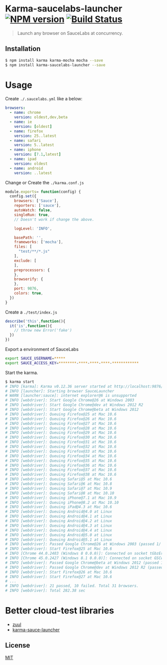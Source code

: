 # Karma-saucelabs-launcher [![NPM version][npm-image]][npm] [![Build Status][travis-image]][travis]

> Launch any browser on SauceLabs at concurrency.

## Installation
```bash
$ npm install karma karma-mocha mocha --save
$ npm install karma-saucelabs-launcher --save
```

# Usage

Create `./.saucelabs.yml` like a below:

```yaml
browsers:
  - name: chrome
    version: oldest,dev,beta
  - name: ie
    version: [oldest]
  - name: firefox
    version: 25..latest
  - name: safari
    version: 5..latest
  - name: iphone
    version: [7.1,latest]
  - name: ipad
    version: oldest
  - name: android
    version: ..latest
```

Change or Create the `./karma.conf.js`

```js
module.exports= function(config) {
  config.set({
    browsers: ['Sauce'],
    reporters: ['sauce'],
    autoWatch: false,
    singleRun: true,
    // Doesn't work if change the above.

    logLevel: 'INFO',

    basePath: '',
    frameworks: ['mocha'],
    files: [
      "test/**/*.js"
    ],
    exclude: [
    ],
    preprocessors: {
    },
    browserify: {
    },
    port: 9876,
    colors: true,
  })
}
```

Create a `./test/index.js`

```js
describe('this',function(){
  it('is',function(){
    // throw new Error('fake')
  })
})
```

Export a environment of SauceLabs

```bash
export SAUCE_USERNAME=*****
export SAUCE_ACCESS_KEY=********-****-****-****-************
```

Start the karma.

```bash
$ karma start
# INFO [karma]: Karma v0.12.36 server started at http://localhost:9876/
# INFO [launcher]: Starting browser SauceLauncher
# WARN [launcher:sauce]: internet explorer@6 is unsupported
# INFO [webdriver]: Start Google Chrome@26 at Windows 2003
# INFO [webdriver]: Start Google Chrome@dev at Windows 2012 R2
# INFO [webdriver]: Start Google Chrome@beta at Windows 2012
# INFO [webdriver]: Queuing Firefox@25 at Mac 10.6
# INFO [webdriver]: Queuing Firefox@26 at Mac 10.6
# INFO [webdriver]: Queuing Firefox@27 at Mac 10.6
# INFO [webdriver]: Queuing Firefox@28 at Mac 10.6
# INFO [webdriver]: Queuing Firefox@29 at Mac 10.6
# INFO [webdriver]: Queuing Firefox@30 at Mac 10.6
# INFO [webdriver]: Queuing Firefox@31 at Mac 10.6
# INFO [webdriver]: Queuing Firefox@32 at Mac 10.6
# INFO [webdriver]: Queuing Firefox@33 at Mac 10.6
# INFO [webdriver]: Queuing Firefox@34 at Mac 10.6
# INFO [webdriver]: Queuing Firefox@35 at Mac 10.6
# INFO [webdriver]: Queuing Firefox@36 at Mac 10.6
# INFO [webdriver]: Queuing Firefox@37 at Mac 10.6
# INFO [webdriver]: Queuing Firefox@38 at Mac 10.6
# INFO [webdriver]: Queuing Safari@5 at Mac 10.6
# INFO [webdriver]: Queuing Safari@6 at Mac 10.8
# INFO [webdriver]: Queuing Safari@7 at Mac 10.9
# INFO [webdriver]: Queuing Safari@8 at Mac 10.10
# INFO [webdriver]: Queuing iPhone@7.1 at Mac 10.9
# INFO [webdriver]: Queuing iPhone@8.2 at Mac 10.10
# INFO [webdriver]: Queuing iPad@4.3 at Mac 10.6
# INFO [webdriver]: Queuing Android@4.0 at Linux
# INFO [webdriver]: Queuing Android@4.1 at Linux
# INFO [webdriver]: Queuing Android@4.2 at Linux
# INFO [webdriver]: Queuing Android@4.3 at Linux
# INFO [webdriver]: Queuing Android@4.4 at Linux
# INFO [webdriver]: Queuing Android@5.0 at Linux
# INFO [webdriver]: Queuing Android@5.1 at Linux
# INFO [webdriver]: Passed Google Chrome@26 at Windows 2003 (passed 1/ total 1)
# INFO [webdriver]: Start Firefox@25 at Mac 10.6
# INFO [Chrome 44.0.2403 (Windows 8 0.0.0)]: Connected on socket tGbzEr3BxXZF3sYEOnk7 with id 2
# INFO [Chrome 45.0.2427 (Windows 8.1 0.0.0)]: Connected on socket GSCwR4zNGWuCfQGgOnk8 with id 1
# INFO [webdriver]: Passed Google Chrome@beta at Windows 2012 (passed 1/ total 1)
# INFO [webdriver]: Passed Google Chrome@dev at Windows 2012 R2 (passed 1/ total 1)
# INFO [webdriver]: Start Firefox@26 at Mac 10.6
# INFO [webdriver]: Start Firefox@27 at Mac 10.6
# ...
# INFO [webdriver]: 21 passed, 10 failed. Total 31 browsers.
# INFO [webdriver]: Total 282.38 sec
```

# Better cloud-test libraries
* [zuul](https://github.com/defunctzombie/zuul)
* [karma-sauce-launcher](https://github.com/karma-runner/karma-sauce-launcher)

License
---
[MIT][License]

[License]: http://59naga.mit-license.org/

[npm-image]:https://img.shields.io/npm/v/karma-saucelabs-launcher.svg?style=flat-square
[npm]: https://npmjs.org/package/karma-saucelabs-launcher
[travis-image]: http://img.shields.io/travis/59naga/karma-saucelabs-launcher.svg?style=flat-square
[travis]: https://travis-ci.org/59naga/karma-saucelabs-launcher
[coveralls-image]: http://img.shields.io/coveralls/59naga/karma-saucelabs-launcher.svg?style=flat-square
[coveralls]: https://coveralls.io/r/59naga/karma-saucelabs-launcher?branch=master

